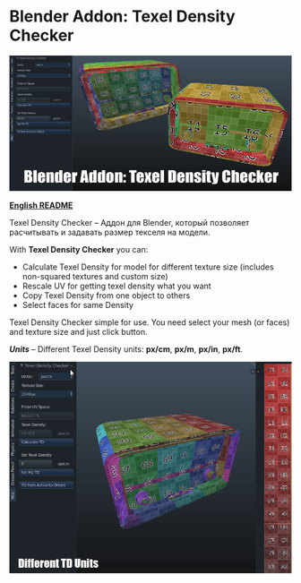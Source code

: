 # Blender Addon: Texel Density Checker

![Header](/images/header.png)

**[English README](/README.md)**


Texel Density Checker – Аддон для Blender, который позволяет расчитывать и задавать размер текселя на модели. 

With **Texel Density Checker** you can: 

* Calculate Texel Density for model for different texture size (includes non-squared textures and custom size)
* Rescale UV for getting texel density what you want
* Copy Texel Density from one object to others
* Select faces for same Density

Texel Density Checker simple for use. You need select your mesh (or faces) and texture size and just click button.

***Units*** – Different Texel Density units: **px/cm**, **px/m**, **px/in**, **px/ft**.

![Different Units](/images/units.gif)